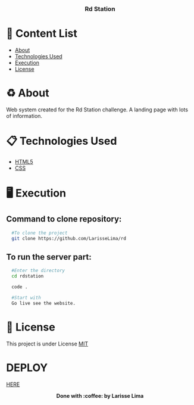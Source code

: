 <h3 align="center"> Rd Station

# :pushpin: Content List

- [About](#recycle-about)
- [Technologies Used](#clipboard-tecnologies-used)
- [Execution](#desktop_computer-execution)
- [License](#scroll-license)

# :recycle: About

Web system created for the Rd Station challenge. A landing page with lots of information.

# :clipboard: Technologies Used

- [HTML5](https://developer.mozilla.org/pt-BR/docs/Web/HTML)
- [CSS](https://developer.mozilla.org/pt-BR/docs/Web/CSS)

# :desktop_computer: Execution

## Command to clone repository:

```bash
  #To clone the project
  git clone https://github.com/LarisseLima/rd
```

## To run the server part:

```bash
  #Enter the directory
  cd rdstation

  code .

  #Start with
  Go live see the website.


```

# :scroll: License

This project is under License [MIT]()

# DEPLOY

[HERE](https://rd-brown.vercel.app/)

<p align="center"><b>Done with 	:coffee: by Larisse Lima</b></p>
